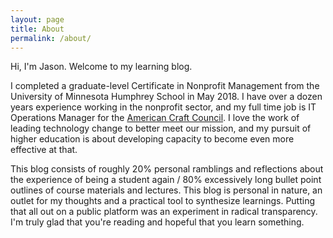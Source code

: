 ```yaml
---
layout: page
title: About
permalink: /about/
---
```


Hi, I'm Jason. Welcome to my learning blog.

I completed a graduate-level Certificate in Nonprofit Management from the University of Minnesota Humphrey School in May 2018. I have over a dozen years experience working in the nonprofit sector, and my full time job is IT Operations Manager for the [American Craft Council](https://craftcouncil.org/). I love the work of leading technology change to better meet our mission, and my pursuit of higher education is about developing capacity to become even more effective at that.

This blog consists of roughly 20% personal ramblings and reflections about the experience of being a student again / 80% excessively long bullet point outlines of course materials and lectures. This blog is personal in nature, an outlet for my thoughts and a practical tool to synthesize learnings. Putting that all out on a public platform was an experiment in radical transparency. I'm truly glad that you're reading and hopeful that you learn something.
